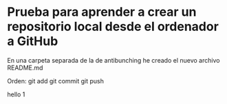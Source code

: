 # Prueba para aprender a crear un repositorio local desde el ordenador a GitHub

En una carpeta separada de la de antibunching he creado el nuevo archivo README.md

Orden:
git add
git commit
git push

hello 1
